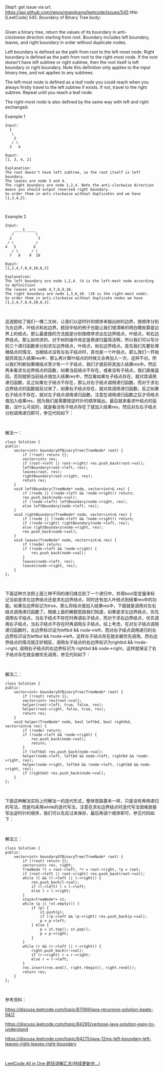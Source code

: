 Step1: get issue via url: https://api.github.com/repos/grandyang/leetcode/issues/545 
 title:[LeetCode] 545. Boundary of Binary Tree 
 body:  
  

Given a binary tree, return the values of its boundary in anti-clockwise direction starting from root. Boundary includes left boundary, leaves, and right boundary in order without duplicate nodes.

Left boundary is defined as the path from root to the left-most node. Right boundary is defined as the path from root to the right-most node. If the root doesn't have left subtree or right subtree, then the root itself is left boundary or right boundary. Note this definition only applies to the input binary tree, and not applies to any subtrees.

The left-most node is defined as a leaf node you could reach when you always firstly travel to the left subtree if exists. If not, travel to the right subtree. Repeat until you reach a leaf node.

The right-most node is also defined by the same way with left and right exchanged.

Example 1
    
    
    Input:
      1
       \
        2
       / \
      3   4
    
    Ouput:
    [1, 3, 4, 2]
    
    Explanation:
    The root doesn't have left subtree, so the root itself is left boundary.
    The leaves are node 3 and 4.
    The right boundary are node 1,2,4. Note the anti-clockwise direction means you should output reversed right boundary.
    So order them in anti-clockwise without duplicates and we have [1,3,4,2].
    

 

Example 2
    
    
    Input:
        ____1_____
       /          \
      2            3
     / \          / 
    4   5        6   
       / \      / \
      7   8    9  10  
           
    Ouput:
    [1,2,4,7,8,9,10,6,3]
    
    Explanation:
    The left boundary are node 1,2,4. (4 is the left-most node according to definition)
    The leaves are node 4,7,8,9,10.
    The right boundary are node 1,3,6,10. (10 is the right-most node).
    So order them in anti-clockwise without duplicate nodes we have [1,2,4,7,8,9,10,6,3].
    

 

这道题给了我们一棵二叉树，让我们以逆时针的顺序来输出树的边界，按顺序分别为左边界，叶结点和右边界。题目中给的例子也能让我们很清晰的明白哪些算是边界上的结点。那么最直接的方法就是分别按顺序求出左边界结点，叶结点，和右边界结点。那么如何求的，对于树的操作肯定是用递归最简洁啊，所以我们可以写分别三个递归函数来分别求左边界结点，叶结点，和右边界结点。首先我们先要处理根结点的情况，当根结点没有左右子结点时，其也是一个叶结点，那么我们一开始就将其加入结果res中，那么再计算叶结点的时候又会再加入一次，这样不对。所以我们判断如果根结点至少有一个子结点，我们才提前将其加入结果res中。然后再来看求左边界结点的函数，如果当前结点不存在，或者没有子结点，我们直接返回。否则就把当前结点值加入结果res中，然后看如果左子结点存在，就对其调用递归函数，反之如果左子结点不存在，那么对右子结点调用递归函数。而对于求右边界结点的函数就反过来了，如果右子结点存在，就对其调用递归函数，反之如果右子结点不存在，就对左子结点调用递归函数，注意在调用递归函数之后才将结点值加入结果res，因为我们是需要按逆时针的顺序输出。最后就来看求叶结点的函数，没什么可说的，就是看没有子结点存在了就加入结果res，然后对左右子结点分别调用递归即可，参见代码如下：

 

解法一：
    
    
    class Solution {
    public:
        vector<int> boundaryOfBinaryTree(TreeNode* root) {
            if (!root) return {};
            vector<int> res;
            if (root->left || root->right) res.push_back(root->val);
            leftBoundary(root->left, res);
            leaves(root, res);
            rightBoundary(root->right, res);
            return res;
        }
        void leftBoundary(TreeNode* node, vector<int>& res) {
            if (!node || (!node->left && !node->right)) return;
            res.push_back(node->val);
            if (!node->left) leftBoundary(node->right, res);
            else leftBoundary(node->left, res);
        }
        void rightBoundary(TreeNode* node, vector<int>& res) {
            if (!node || (!node->left && !node->right)) return;
            if (!node->right) rightBoundary(node->left, res);
            else rightBoundary(node->right, res);
            res.push_back(node->val);
        }
        void leaves(TreeNode* node, vector<int>& res) {
            if (!node) return;
            if (!node->left && !node->right) {
                res.push_back(node->val);
            }
            leaves(node->left, res);
            leaves(node->right, res);
        }
    };

 

下面这种方法把上面三种不同的递归揉合到了一个递归中，并用bool型变量来标记当前是求左边界结点还是求右边界结点，同时还有加入叶结点到结果res中的功能。如果左边界标记为true，那么将结点值加入结果res中，下面就是调用对左右结点调用递归函数了。根据上面的解题思路我们知道，如果是求左边界结点，优先调用左子结点，当左子结点不存在时再调右子结点，而对于求右边界结点，优先调用右子结点，当右子结点不存在时再调用左子结点。综上考虑，在对左子结点调用递归函数时，左边界标识设为leftbd && node->left，而对右子结点调用递归的左边界标识设为leftbd && !node->left，这样左子结点存在就会被优先调用。而右边界结点的情况就正好相反，调用左子结点的右边界标识为rightbd && !node->right, 调用右子结点的右边界标识为 rightbd && node->right，这样就保证了右子结点存在就会被优先调用，参见代码如下：

 

解法二：
    
    
    class Solution {
    public:
        vector<int> boundaryOfBinaryTree(TreeNode* root) {
            if (!root) return {};
            vector<int> res{root->val};
            helper(root->left, true, false, res);
            helper(root->right, false, true, res);
            return res;
        }
        void helper(TreeNode* node, bool leftbd, bool rightbd, vector<int>& res) {
            if (!node) return;
            if (!node->left && !node->right) {
                res.push_back(node->val);
                return;
            }
            if (leftbd) res.push_back(node->val);
            helper(node->left, leftbd && node->left, rightbd && !node->right, res);
            helper(node->right, leftbd && !node->left, rightbd && node->right, res);
            if (rightbd) res.push_back(node->val);
        }
    };

 

下面这种解法实际上时解法一的迭代形式，整体思路基本一样，只是没有再用递归的写法，而是均采用while的迭代写法，注意在求右边界结点时迭代写法很难直接写出逆时针的顺序，我们可以先反过来保存，最后再调个顺序即可，参见代码如下：

 

解法三：
    
    
    class Solution {
    public:
        vector<int> boundaryOfBinaryTree(TreeNode* root) {
            if (!root) return {};
            vector<int> res, right;
            TreeNode *l = root->left, *r = root->right, *p = root;
            if (root->left || root->right) res.push_back(root->val);
            while (l && (l->left || l->right)) {
                res.push_back(l->val);
                if (l->left) l = l->left;
                else l = l->right;
            }
            stack<TreeNode*> st;
            while (p || !st.empty()) {
                if (p) {
                    st.push(p);
                    if (!p->left && !p->right) res.push_back(p->val);
                    p = p->left;
                } else {
                    p = st.top(); st.pop();
                    p = p->right;
                }
            }
            while (r && (r->left || r->right)) {
                right.push_back(r->val);
                if (r->right) r = r->right;
                else r = r->left;
            }
            res.insert(res.end(), right.rbegin(), right.rend());
            return res;
        }
    };

 

参考资料：

<https://discuss.leetcode.com/topic/87069/java-recursive-solution-beats-94/2>

<https://discuss.leetcode.com/topic/84295/verbose-java-solution-easy-to-understand>

<https://discuss.leetcode.com/topic/84275/java-12ms-left-boundary-left-leaves-right-leaves-right-boundary>

 

[LeetCode All in One 题目讲解汇总(持续更新中...)](http://www.cnblogs.com/grandyang/p/4606334.html)
